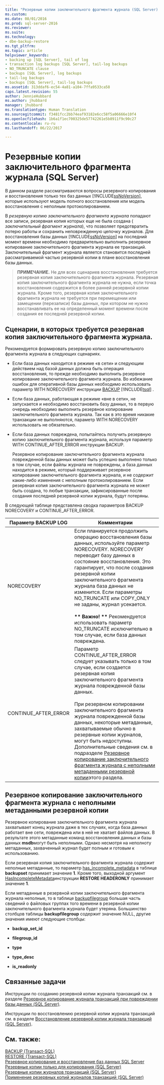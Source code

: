 ```yaml
---
title: "Резервные копии заключительного фрагмента журнала (SQL Server) | Документация Майкрософт"
ms.custom: 
ms.date: 08/01/2016
ms.prod: sql-server-2016
ms.reviewer: 
ms.suite: 
ms.technology:
- dbe-backup-restore
ms.tgt_pltfrm: 
ms.topic: article
helpviewer_keywords:
- backing up [SQL Server], tail of log
- transaction log backups [SQL Server], tail-log backups
- NO_TRUNCATE clause
- backups [SQL Server], log backups
- tail-log backups
- backups [SQL Server], tail-log backups
ms.assetid: 313ddaf6-ec54-4a81-a104-7ffa9533ca58
caps.latest.revision: 55
author: JennieHubbard
ms.author: jhubbard
manager: jhubbard
ms.translationtype: Human Translation
ms.sourcegitcommit: f3481fcc2bb74eaf93182e6cc58f5a06666e10f4
ms.openlocfilehash: 1b6a1f1ec700325de57742261e5b8911f9c90c27
ms.contentlocale: ru-ru
ms.lasthandoff: 06/22/2017

---
```

# <a name="tail-log-backups-sql-server"></a>Резервные копии заключительного фрагмента журнала (SQL Server)
  В данном разделе рассматриваются вопросы резервного копирования и восстановления только тех баз данных [!INCLUDE[ssNoVersion](../../includes/ssnoversion-md.md)], которые используют модель полного восстановления или модель восстановления с неполным протоколированием.  
  
 В *резервную копию заключительного фрагмента журнала* попадают все записи, резервная копия которых еще не была создана ( *заключительный фрагмент журнала*), что позволяет предотвратить потерю работы и сохранить неповрежденную цепочку журналов. Для восстановления базы данных [!INCLUDE[ssNoVersion](../../includes/ssnoversion-md.md)] на последний момент времени необходимо предварительно выполнить резервное копирование заключительного фрагмента журнала ее транзакций. Заключительный фрагмент журнала является становится последней рассматриваемой частью резервной копии в плане восстановления базы данных.  
  
> **ПРИМЕЧАНИЕ.** Не для всех сценариев восстановления требуется резервная копия заключительного фрагмента журнала. Резервная копия заключительного фрагмента журнала не нужна, если точка восстановления содержится в более ранней резервной копии журнала. Кроме того, резервная копия заключительного фрагмента журнала не требуется при перемещении или замещении (перезаписи) базы данных, при котором не нужно восстанавливать ее на определенный момент времени после создания ее последней резервной копии.  
  
   ##  <a name="TailLogScenarios"></a> Сценарии, в которых требуется резервная копия заключительного фрагмента журнала.  
 Рекомендуется формировать резервную копию заключительного фрагмента журнала в следующих сценариях.  
  
-   Если база данных находится в режиме «в сети» и следующим действием над базой данных должна быть операция восстановления, то прежде необходимо выполнить резервное копирование заключительного фрагмента журнала. Во избежание ошибок для оперативной базы данных необходимо использовать параметр WITH NORECOVERY инструкции [BACKUP](../../t-sql/statements/backup-transact-sql.md) [!INCLUDE[tsql](../../includes/tsql-md.md)] .  
  
-   Если база данных, работающая в режиме «вне в сети», не запускается и необходимо восстановить базу данных, то в первую очередь необходимо выполнить резервное копирование заключительного фрагмента журнала. Так как в это время никакие транзакции не выполняются, параметр WITH NORECOVERY использовать не обязательно.  
  
-   Если база данных повреждена, попытайтесь получить резервную копию заключительного фрагмента журнала, используя параметр WITH CONTINUE_AFTER_ERROR инструкции BACKUP.  
  
     Резервное копирование заключительного фрагмента журнала поврежденной базы данных может быть успешно выполнено только в том случае, если файлы журнала не повреждены, а база данных находится в режиме, который поддерживает резервное копирование заключительного фрагмента журнала, и не содержит какие-либо изменения с неполным протоколированием. Если резервная копия заключительного фрагмента журнала не может быть создана, то любые транзакции, зафиксированные после создания последней резервной копии журнала, будут потеряны.  
  
 В следующей таблице представлена сводка параметров BACKUP NORECOVERY и CONTINUE_AFTER_ERROR.  
  
|Параметр BACKUP LOG|Комментарии|  
|-----------------------|--------------|  
|NORECOVERY|Если планируется продолжить операцию восстановления базы данных, используйте параметр NORECOVERY. NORECOVERY переводит базу данных в состояние восстановления. Это гарантирует, что после создания резервной копии заключительного фрагмента журнала база данных не изменится. Если параметры NO_TRUNCATE или COPY_ONLY не заданы, журнал усекается.<br /><br /> **\*\* Важно! \*\*** Рекомендуется использовать параметр NO_TRUNCATE исключительно в том случае, если база данных повреждена.|  
|CONTINUE_AFTER_ERROR|Параметр CONTINUE_AFTER_ERROR следует указывать только в том случае, если создается резервная копия заключительного фрагмента журнала поврежденной базы данных.<br /><br /> При резервном копировании заключительного фрагмента журнала поврежденной базы данных, некоторые метаданные, захватываемые обычно в резервные копии журналов, могут быть недоступны. Дополнительные сведения см. в подразделе [Резервное копирование заключительного фрагмента журнала с неполными метаданными резервной копии](#IncompleteMetadata)этого раздела.|  
  
##  <a name="IncompleteMetadata"></a> Резервное копирование заключительного фрагмента журнала с неполными метаданными резервной копии  
 Резервное копирование заключительного фрагмента журнала захватывает конец журнала даже в тех случаях, когда база данных работает вне сети, повреждена или в ней не хватает файлов данных. В результате этого метаданные команд восстановления данных и базы данных **msdb**могут быть неполными. Однако несмотря на неполноту метаданных, захваченный журнал будет полным и готовым к использованию.  
  
 Если резервная копия заключительного фрагмента журнала содержит неполные метаданные, то параметр [has_incomplete_metadata](../../relational-databases/system-tables/backupset-transact-sql.md) в таблице **backupset** принимает значение **1**. Кроме того, выходной аргумент [HasIncompleteMetadata](../../t-sql/statements/restore-statements-headeronly-transact-sql.md)инструкции **RESTORE HEADERONLY** принимает значение **1**.  
  
 Если метаданные в резервной копии заключительного фрагмента журнала неполные, то в таблице [backupfilegroup](../../relational-databases/system-tables/backupfilegroup-transact-sql.md) большая часть сведений о файловых группах того времени в резервной копии заключительного фрагмента журнала будет утеряна. Большинство столбцов таблицы **backupfilegroup** содержит значение NULL, другие значения имеют следующие столбцы:  
  
-   **backup_set_id**  
  
-   **filegroup_id**  
  
-   **type**  
  
-   **type_desc**  
  
-   **is_readonly**  
  
##  <a name="RelatedTasks"></a> Связанные задачи  
 Инструкции по созданию резервной копии журнала транзакций см. в разделе [Резервное копирование журнала транзакций при повреждении базы данных (SQL Server)](../../relational-databases/backup-restore/back-up-the-transaction-log-when-the-database-is-damaged-sql-server.md).  
  
 Инструкции по восстановлению резервной копии журнала транзакций см. в разделе [Восстановление резервной копии журнала транзакций (SQL Server)](../../relational-databases/backup-restore/restore-a-transaction-log-backup-sql-server.md).  
    
## <a name="see-also"></a>См. также:  
 [BACKUP (Transact-SQL)](../../t-sql/statements/backup-transact-sql.md)   
 [RESTORE (Transact-SQL)](../../t-sql/statements/restore-statements-transact-sql.md)   
 [Резервное копирование и восстановление баз данных SQL Server](../../relational-databases/backup-restore/back-up-and-restore-of-sql-server-databases.md)   
 [Резервные копии только для копирования (SQL Server)](../../relational-databases/backup-restore/copy-only-backups-sql-server.md)   
 [Резервные копии журналов транзакций (SQL Server)](../../relational-databases/backup-restore/transaction-log-backups-sql-server.md)   
 [Применение резервных копий журналов транзакций (SQL Server)](../../relational-databases/backup-restore/apply-transaction-log-backups-sql-server.md)  
  
  

